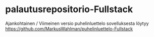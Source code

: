 # palautusrepositorio-Fullstack

Ajankohtainen / Viimeinen versio puhelinluettelo sovelluksesta löytyy <https://github.com/MarkusWahlman/puhelinluettelo-Fullstack>

